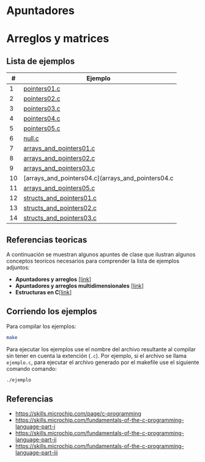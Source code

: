 # Apuntadores

# Arreglos y matrices

## Lista de ejemplos

|#|Ejemplo|
|---|---|
|1|[pointers01.c](pointers01.c)|
|2|[pointers02.c](pointers02.c)|
|3|[pointers03.c](pointers03.c)|
|4|[pointers04.c](pointers04.c)|
|5|[pointers05.c](pointers05.c)|
|6|[null.c](null.c)|
|7|[arrays_and_pointers01.c](arrays_and_pointers01.c)|
|8|[arrays_and_pointers02.c](arrays_and_pointers02.c)|
|9|[arrays_and_pointers03.c](arrays_and_pointers03.c)|
|10|[arrays_and_pointers04.c](arrays_and_pointers04.c|
|11|[arrays_and_pointers05.c](arrays_and_pointers05.c)|
|12|[structs_and_pointers01.c](structs_and_pointers01.c)|
|13|[structs_and_pointers02.c](structs_and_pointers02.c)|
|14|[structs_and_pointers03.c](structs_and_pointers03.c)|

## Referencias teoricas

A continuación se muestran algunos apuntes de clase que ilustran algunos conceptos teoricos necesarios para comprender la lista de ejemplos adjuntos:
* **Apuntadores y arreglos** [[link]](https://github.com/dannymrock/UdeA-SO-Lab/blob/master/lab0/lab0b/parte2/ptr_arrays.ipynb)
* **Apuntadores y arreglos multidimensionales** [[link]](https://github.com/dannymrock/UdeA-SO-Lab/blob/master/lab0/lab0b/parte3/matrices_ptr.ipynb)
* **Estructuras en C**[[link]](https://github.com/dannymrock/UdeA-SO-Lab/blob/master/lab0/lab0b/parte4/estructuras.ipynb)

## Corriendo los ejemplos

Para compilar los ejemplos:

```bash
make
```

Para ejecutar los ejemplos use el nombre del archivo resultante al compilar sin tener en cuenta la extención (`.c`). Por ejemplo, si el archivo se llama `ejemplo.c`, para ejecutar el archivo generado por el makefile use el siguiente comando comando:

```bash
./ejemplo
```

## Referencias

* https://skills.microchip.com/page/c-programming
* https://skills.microchip.com/fundamentals-of-the-c-programming-language-part-i
* https://skills.microchip.com/fundamentals-of-the-c-programming-language-part-ii
* https://skills.microchip.com/fundamentals-of-the-c-programming-language-part-iii

